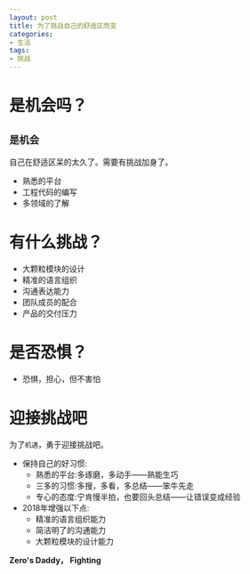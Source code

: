 ```yaml
---
layout: post
title: 为了挑战自己的舒适区而变
categories:
- 生活
tags:
- 挑战
---
```


# 是机会吗？

## **`是机会`**

自己在舒适区呆的太久了。需要有挑战加身了。

* 熟悉的平台
* 工程代码的编写
* 多领域的了解

# 有什么挑战？

* 大颗粒模块的设计
* 精准的语言组织
* 沟通表达能力
* 团队成员的配合
* 产品的交付压力

# 是否恐惧？

* 恐惧，担心，但不害怕

# 迎接挑战吧

为了`机遇`，勇于迎接挑战吧。

* 保持自己的好习惯:
  * 熟悉的平台:多琢磨，多动手——熟能生巧
  * 三多的习惯:多搜，多看，多总结——笨牛先走
  * 专心的态度:宁肯慢半拍，也要回头总结——让错误变成经验
* 2018年增强以下点:
  * 精准的语言组织能力
  * 简洁明了的沟通能力
  * 大颗粒模块的设计能力

**Zero's Daddy， Fighting**